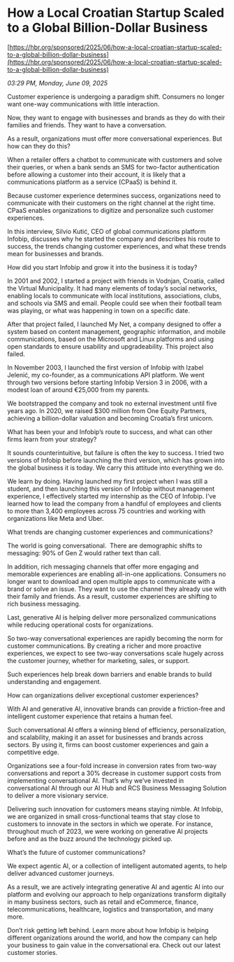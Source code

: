 # How a Local Croatian Startup Scaled to a Global Billion-Dollar Business

[https://hbr.org/sponsored/2025/06/how-a-local-croatian-startup-scaled-to-a-global-billion-dollar-business](https://hbr.org/sponsored/2025/06/how-a-local-croatian-startup-scaled-to-a-global-billion-dollar-business)

*03:29 PM, Monday, June 09, 2025*

Customer experience is undergoing a paradigm shift. Consumers no longer want one-way communications with little interaction.

Now, they want to engage with businesses and brands as they do with their families and friends. They want to have a conversation.

As a result, organizations must offer more conversational experiences. But how can they do this?

When a retailer offers a chatbot to communicate with customers and solve their queries, or when a bank sends an SMS for two-factor authentication before allowing a customer into their account, it is likely that a communications platform as a service (CPaaS) is behind it.

Because customer experience determines success, organizations need to communicate with their customers on the right channel at the right time. CPaaS enables organizations to digitize and personalize such customer experiences.

In this interview, Silvio Kutić, CEO of global communications platform Infobip, discusses why he started the company and describes his route to success, the trends changing customer experiences, and what these trends mean for businesses and brands.

How did you start Infobip and grow it into the business it is today?

In 2001 and 2002, I started a project with friends in Vodnjan, Croatia, called the Virtual Municipality. It had many elements of today’s social networks, enabling locals to communicate with local institutions, associations, clubs, and schools via SMS and email. People could see when their football team was playing, or what was happening in town on a specific date.

After that project failed, I launched My Net, a company designed to offer a system based on content management, geographic information, and mobile communications, based on the Microsoft and Linux platforms and using open standards to ensure usability and upgradeability. This project also failed.

In November 2003, I launched the first version of Infobip with Izabel Jelenić, my co-founder, as a communications API platform. We went through two versions before starting Infobip Version 3 in 2006, with a modest loan of around €25,000 from my parents.

We bootstrapped the company and took no external investment until five years ago. In 2020, we raised $300 million from One Equity Partners, achieving a billion-dollar valuation and becoming Croatia’s first unicorn.

What has been your and Infobip’s route to success, and what can other firms learn from your strategy?

It sounds counterintuitive, but failure is often the key to success. I tried two versions of Infobip before launching the third version, which has grown into the global business it is today. We carry this attitude into everything we do.

We learn by doing. Having launched my first project when I was still a student, and then launching this version of Infobip without management experience, I effectively started my internship as the CEO of Infobip. I’ve learned how to lead the company from a handful of employees and clients to more than 3,400 employees across 75 countries and working with organizations like Meta and Uber.

What trends are changing customer experiences and communications?

The world is going conversational.  There are demographic shifts to messaging: 90% of Gen Z would rather text than call.

In addition, rich messaging channels that offer more engaging and memorable experiences are enabling all-in-one applications. Consumers no longer want to download and open multiple apps to communicate with a brand or solve an issue. They want to use the channel they already use with their family and friends. As a result, customer experiences are shifting to rich business messaging.

Last, generative AI is helping deliver more personalized communications while reducing operational costs for organizations.

So two-way conversational experiences are rapidly becoming the norm for customer communications. By creating a richer and more proactive experiences, we expect to see two-way conversations scale hugely across the customer journey, whether for marketing, sales, or support.

Such experiences help break down barriers and enable brands to build understanding and engagement.

How can organizations deliver exceptional customer experiences?

With AI and generative AI, innovative brands can provide a friction-free and intelligent customer experience that retains a human feel.

Such conversational AI offers a winning blend of efficiency, personalization, and scalability, making it an asset for businesses and brands across sectors. By using it, firms can boost customer experiences and gain a competitive edge.

Organizations see a four-fold increase in conversion rates from two-way conversations and report a 30% decrease in customer support costs from implementing conversational AI. That’s why we’ve invested in conversational AI through our AI Hub and RCS Business Messaging Solution to deliver a more visionary service.

Delivering such innovation for customers means staying nimble. At Infobip, we are organized in small cross-functional teams that stay close to customers to innovate in the sectors in which we operate. For instance, throughout much of 2023, we were working on generative AI projects before and as the buzz around the technology picked up.

What’s the future of customer communications?

We expect agentic AI, or a collection of intelligent automated agents, to help deliver advanced customer journeys.

As a result, we are actively integrating generative AI and agentic AI into our platform and evolving our approach to help organizations transform digitally in many business sectors, such as retail and eCommerce, finance, telecommunications, healthcare, logistics and transportation, and many more.

Don’t risk getting left behind. Learn more about how Infobip is helping different organizations around the world, and how the company can help your business to gain value in the conversational era. Check out our latest customer stories.

